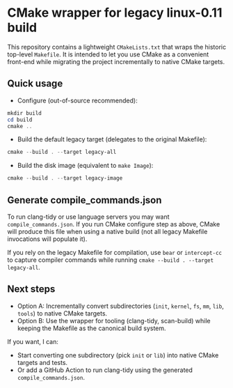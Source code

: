 CMake wrapper for legacy linux-0.11 build
======================================

This repository contains a lightweight `CMakeLists.txt` that wraps the
historic top-level `Makefile`. It is intended to let you use CMake as a
convenient front-end while migrating the project incrementally to
native CMake targets.

Quick usage
-----------

- Configure (out-of-source recommended):

```powershell
mkdir build
cd build
cmake ..
```

- Build the default legacy target (delegates to the original Makefile):

```powershell
cmake --build . --target legacy-all
```

- Build the disk image (equivalent to `make Image`):

```powershell
cmake --build . --target legacy-image
```

Generate compile_commands.json
------------------------------
To run clang-tidy or use language servers you may want `compile_commands.json`.
If you run CMake configure step as above, CMake will produce this file when
using a native build (not all legacy Makefile invocations will populate it).

If you rely on the legacy Makefile for compilation, use `bear` or `intercept-cc`
to capture compiler commands while running `cmake --build . --target legacy-all`.

Next steps
----------
- Option A: Incrementally convert subdirectories (`init`, `kernel`, `fs`, `mm`, `lib`, `tools`) to native CMake targets.
- Option B: Use the wrapper for tooling (clang-tidy, scan-build) while keeping the Makefile as the canonical build system.

If you want, I can:
- Start converting one subdirectory (pick `init` or `lib`) into native CMake targets and tests.
- Or add a GitHub Action to run clang-tidy using the generated `compile_commands.json`.
